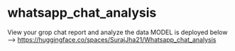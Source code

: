 # whatsapp_chat_analysis
View your grop chat report and analyze the data
MODEL is deployed below -->
https://huggingface.co/spaces/SurajJha21/Whatsapp_chat_analysis

